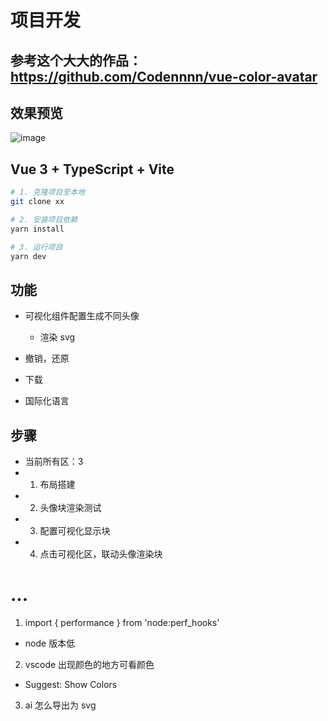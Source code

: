 # 项目开发

## 参考这个大大的作品：https://github.com/Codennnn/vue-color-avatar

## 效果预览

![image](https://user-images.githubusercontent.com/20200628/192672707-466fdd03-24ee-47c7-91b7-7d89571ef949.png)

## Vue 3 + TypeScript + Vite

```sh
# 1. 克隆项目至本地
git clone xx

# 2. 安装项目依赖
yarn install

# 3. 运行项目
yarn dev
```

## 功能

- 可视化组件配置生成不同头像

  - 渲染 svg
  <div v-html="svgContent"></div>

- 撤销，还原
- 下载
- 国际化语言

## 步骤

- 当前所有区：3
- 1. 布局搭建
- 2. 头像块渲染测试
- 3. 配置可视化显示块
- 4. 点击可视化区，联动头像渲染块

# ...

1. import { performance } from 'node:perf_hooks'

- node 版本低

2. vscode 出现颜色的地方可看颜色

- Suggest: Show Colors

3. ai 怎么导出为 svg

